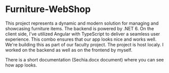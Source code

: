 # Furniture-WebShop

This project represents a dynamic and modern solution for managing and showcasing furniture items. The backend is powered by .NET 6. On the client side, I've utilized Angular with TypeScript to deliver a seamless user experience. This combo ensures that our app looks nice and works well. We're building this as part of our faculty project. 
The project is host localy. I worked on the backend as well as on the frontend by myself.

There is a short documentation (Sechia.docx document) where you can see how app looks.
